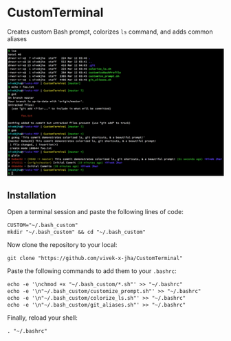 # CustomTerminal
Creates custom Bash prompt, colorizes `ls` command, and adds common aliases

![Sample Terminal Session](screenshots/TerminalSession.png "Sample output of a terminal session with custom colors, prompt, and aliases")

## Installation
Open a terminal session and paste the following lines of code:

```
CUSTOM="~/.bash_custom"
mkdir "~/.bash_custom" && cd "~/.bash_custom"
```
Now clone the repository to your local:

```
git clone "https://github.com/vivek-x-jha/CustomTerminal"
```

Paste the following commands to add them to your `.bashrc`:

```
echo -e '\nchmod +x "~/.bash_custom/*.sh"' >> "~/.bashrc"
echo -e '\n"~/.bash_custom/customize_prompt.sh"' >> "~/.bashrc"
echo -e '\n"~/.bash_custom/colorize_ls.sh"' >> "~/.bashrc"
echo -e '\n"~/.bash_custom/git_aliases.sh"' >> "~/.bashrc"
```
Finally, reload your shell:

```
. "~/.bashrc"
```
